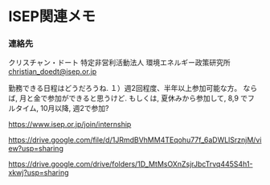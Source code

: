 # ISEP関連メモ

### 連絡先
クリスチャン・ドート
特定非営利活動法人 環境エネルギー政策研究所
christian_doedt@isep.or.jp

勤務できる日程はどうだろうね.
１）週2回程度、半年以上参加可能な方。
ならば, 月と金で参加ができると思うけど. 
もしくは, 夏休みから参加して, 8,9 でフルタイム, 10月以降, 週2で参加?    

https://www.isep.or.jp/join/internship


https://drive.google.com/file/d/1JRmdBVhMM4TEqohu77f_6aDWLlSrznjM/view?usp=sharing

https://drive.google.com/drive/folders/1D_MtMsOXnZsjrJbcTrvq445S4h1-xkwj?usp=sharing